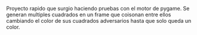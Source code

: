 Proyecto rapido que surgio haciendo pruebas con el motor de pygame.
Se generan multiples cuadrados en un frame que coisonan entre ellos cambiando el color de sus cuadrados adversarios hasta que solo queda un color.
